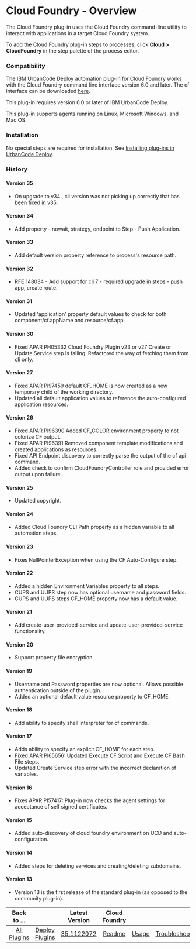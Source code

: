 
# Cloud Foundry - Overview


The Cloud Foundry plug-in uses the Cloud Foundry command-line utility to interact with applications in a target Cloud Foundry system.

To add the Cloud Foundry plug-in steps to processes, click **Cloud > CloudFoundry** in the step palette of the process editor.

### Compatibility

The IBM UrbanCode Deploy automation plug-in for Cloud Foundry works with the Cloud Foundry command line interface version 6.0 and later. The cf interface can be downloaded [here](https://github.com/cloudfoundry/cli).

This plug-in requires version 6.0 or later of IBM UrbanCode Deploy.

This plug-in supports agents running on Linux, Microsoft Windows, and Mac OS.

### Installation

No special steps are required for installation. See [Installing plug-ins in UrbanCode Deploy](https://community.ibm.com/community/user/wasdevops/blogs/laurel-dickson-bull1/2022/06/13/install-plugins "Installing plug-ins in UrbanCode Deploy").

### History

#### Version 35

* On upgrade to v34 , cli version was not picking up correctly that has been fixed in v35.

#### Version 34

* Add property  -  nowait, strategy, endpoint to Step - Push Application.

#### Version 33

* Add default version property reference to process's resource path.

#### Version 32

* RFE 148034 - Add support for cli 7 - required upgrade in steps - push app, create route.

#### Version 31

*  Updated 'application' property default values to check for both component/cf.appName and resource/cf.app.

#### Version 30

* Fixed APAR PH05332 Cloud Foundry Plugin v23 or v27 Create or Update Service step is failing. Refactored the way of fetching them from cli only.

#### Version 27

* Fixed APAR PI97459 default CF\_HOME is now created as a new temporary child of the working directory.
* Updated all default application values to reference the auto-configured application resources.

#### Version 26

* Fixed APAR PI96390 Added CF\_COLOR environment property to not colorize CF output.
* Fixed APAR PI96391 Removed component template modifications and created applications as resources.
* Fixed API Endpoint discovery to correctly parse the output of the cf api command.
* Added check to confirm CloudFoundryController role and provided error output upon failure.

#### Version 25

* Updated copyright.

#### Version 24

* Added Cloud Foundry CLI Path property as a hidden variable to all automation steps.

#### Version 23

* Fixes NullPointerException when using the CF Auto-Configure step.

#### Version 22

* Added a hidden Environment Variables property to all steps.
* CUPS and UUPS step now has optional username and password fields.
* CUPS and UUPS steps CF\_HOME property now has a default value.

#### Version 21

* Add create-user-provided-service and update-user-provided-service functionality.

#### Version 20

* Support property file encryption.

#### Version 19

* Username and Password properties are now optional. Allows possible authentication outside of the plugin.
* Added an optional default value resource property to CF\_HOME.

#### Version 18

* Add ability to specify shell interpreter for cf commands.

#### Version 17

* Adds ability to specify an explicit CF\_HOME for each step.
* Fixed APAR PI65656: Updated Execute CF Script and Execute CF Bash File steps.
* Updated Create Service step error with the incorrect declaration of variables.

#### Version 16

* Fixes APAR PI57417: Plug-in now checks the agent settings for acceptance of self signed certificates.

#### Version 15

* Added auto-discovery of cloud foundry environment on UCD and auto-configuration.

#### Version 14

* Added steps for deleting services and creating/deleting subdomains.

#### Version 13

* Version 13 is the first release of the standard plug-in (as opposed to the community plug-in).


|Back to ...||Latest Version|Cloud Foundry |||||
| :---: | :---: | :---: | :---: | :---: | :---: | :---: | :---: |
|[All Plugins](../../index.md)|[Deploy Plugins](../README.md)|[35.1122072](https://raw.githubusercontent.com/UrbanCode/IBM-UCD-PLUGINS/main/files/cloud-foundry/cloud-foundry-35.1122072.zip)|[Readme](README.md)|[Usage](usage.md)|[Troubleshooting](troubleshooting.md)|[Steps](steps.md)|[Downloads](downloads.md)|
